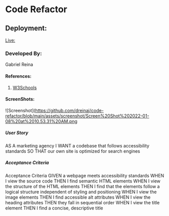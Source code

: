 # Code Refactor 

## Deployment:
[Live:](https://dreinaj.github.io/code-refactor/)
### Developed By:
Gabriel Reina

#### References:
1. [W3Schools]()


#### ScreenShots:
![Screenshot](https://github.com/dreinaj/code-refactor/blob/main/assets/screenshot/Screen%20Shot%202022-01-08%20at%2010.53.31%20AM.png

##### User Story
AS A marketing agency
I WANT a codebase that follows accessibility standards
SO THAT our own site is optimized for search engines

##### Acceptance Criteria
Acceptance Criteria
GIVEN a webpage meets accessibility standards
WHEN I view the source code
THEN I find semantic HTML elements
WHEN I view the structure of the HTML elements
THEN I find that the elements follow a logical structure independent of styling and positioning
WHEN I view the image elements
THEN I find accessible alt attributes
WHEN I view the heading attributes
THEN they fall in sequential order
WHEN I view the title element
THEN I find a concise, descriptive title